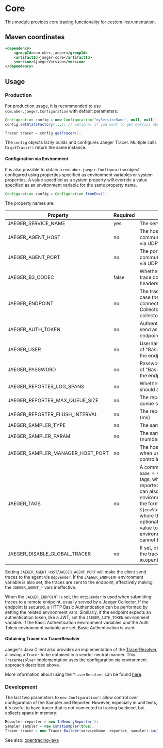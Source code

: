 # Core
This module provides core tracing functionality for custom instrumentation. 

## Maven coordinates
```xml
<dependency>
    <groupId>com.uber.jaeger</groupId>
    <artifactId>jaeger-core</artifactId>
    <version>$jaegerVersion</version>
</dependency>
```

## Usage

### Production

For production usage, it is recommended to use `com.uber.jaeger.Configuration` with default parameters:

```java
Configuration config = new Configuration("myServiceName", null, null);
config.setStatsFactory(...); // optional if you want to get metrics about tracer behavior

Tracer tracer = config.getTracer();
```

The `config` objects lazily builds and configures Jaeger Tracer. Multiple calls to `getTracer()` return the same instance.


#### Configuration via Environment

It is also possible to obtain a `com.uber.jaeger.Configuration` object configured using properties specified
as environment variables or system properties. A value specified as a system property will override a value
specified as an environment variable for the same property name.

```java
Configuration config = Configuration.fromEnv();
```

The property names are:

Property | Required | Description
--- | --- | ---
JAEGER_SERVICE_NAME | yes | The service name
JAEGER_AGENT_HOST | no | The hostname for communicating with agent via UDP
JAEGER_AGENT_PORT | no | The port for communicating with agent via UDP
JAEGER_B3_CODEC | false | Whether to support B3 trace context propagation headers
JAEGER_ENDPOINT | no | The traces endpoint, in case the client should connect directly to the Collector, like http://jaeger-collector:14268/api/traces
JAEGER_AUTH_TOKEN | no | Authentication Token to send as "Bearer" to the endpoint
JAEGER_USER | no | Username to send as part of "Basic" authentication to the endpoint
JAEGER_PASSWORD | no | Password to send as part of "Basic" authentication to the endpoint
JAEGER_REPORTER_LOG_SPANS | no | Whether the reporter should also log the spans
JAEGER_REPORTER_MAX_QUEUE_SIZE | no | The reporter's maximum queue size
JAEGER_REPORTER_FLUSH_INTERVAL | no | The reporter's flush interval (ms)
JAEGER_SAMPLER_TYPE | no | The sampler type
JAEGER_SAMPLER_PARAM | no | The sampler parameter (number)
JAEGER_SAMPLER_MANAGER_HOST_PORT | no | The host name and port when using the remote controlled sampler
JAEGER_TAGS | no | A comma separated list of `name = value` tracer level tags, which get added to all reported spans. The value can also refer to an environment variable using the format `${envVarName:default}`, where the `:default` is optional, and identifies a value to be used if the environment variable cannot be found
JAEGER_DISABLE_GLOBAL_TRACER | no | If set, disables registering the tracer with io.opentracing.GlobalTracer

Setting `JAEGER_AGENT_HOST`/`JAEGER_AGENT_PORT` will make the client send traces to the agent via `UdpSender`.
If the `JAEGER_ENDPOINT` environment variable is also set, the traces are sent to the endpoint, effectively making
the `JAEGER_AGENT_*` vars ineffective.

When the `JAEGER_ENDPOINT` is set, the `HttpSender` is used when submitting traces to a remote
endpoint, usually served by a Jaeger Collector. If the endpoint is secured, a HTTP Basic Authentication
can be performed by setting the related environment vars. Similarly, if the endpoint expects an authentication
token, like a JWT, set the `JAEGER_AUTH_TOKEN` environment variable. If the Basic Authentication environment
variables *and* the Auth Token environment variable are set, Basic Authentication is used.
 
#### Obtaining Tracer via TracerResolver

Jaeger's Java Client also provides an implementation of the
[TracerResolver](https://github.com/opentracing-contrib/java-tracerresolver), allowing a `Tracer` to be
obtained in a vendor neutral manner. This `TracerResolver` implementation uses the configuration via
environment approach described above.

More information about using the `TracerResolver` can be found [here](../jaeger-tracerresolver/README.md).


### Development

The last two parameters to `new Configuration()` allow control over configuration of the Sampler and Reporter.
However, especially in unit tests, it's useful to have tracer that is not connected to tracing backend, but collects
spans in memory:

```java
Reporter reporter = new InMemoryReporter();
Sampler sampler = new ConstSampler(true);
Tracer tracer = new Tracer.Builder(serviceName, reporter, sampler).build();
```

See also: [opentracing-java](https://github.com/opentracing/opentracing-java)
